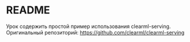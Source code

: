 # README

Урок содержить простой пример использования clearml-serving. Оригинальный репозиторий: https://github.com/clearml/clearml-serving